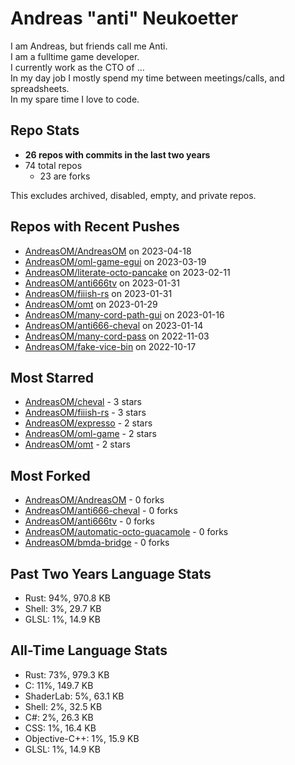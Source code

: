 
# Andreas "anti" Neukoetter

I am Andreas, but friends call me Anti.  
I am a fulltime game developer.  
I currently work as the CTO of ...  
In my day job I mostly spend my time between meetings/calls, and spreadsheets.  
In my spare time I love to code.  

## Repo Stats
- **26 repos with commits in the last two years**
- 74 total repos
  - 23 are forks

This excludes archived, disabled, empty, and private repos.

## Repos with Recent Pushes
- [AndreasOM/AndreasOM](https://github.com/AndreasOM/AndreasOM) on 2023-04-18
- [AndreasOM/oml-game-egui](https://github.com/AndreasOM/oml-game-egui) on 2023-03-19
- [AndreasOM/literate-octo-pancake](https://github.com/AndreasOM/literate-octo-pancake) on 2023-02-11
- [AndreasOM/anti666tv](https://github.com/AndreasOM/anti666tv) on 2023-01-31
- [AndreasOM/fiiish-rs](https://github.com/AndreasOM/fiiish-rs) on 2023-01-31
- [AndreasOM/omt](https://github.com/AndreasOM/omt) on 2023-01-29
- [AndreasOM/many-cord-path-gui](https://github.com/AndreasOM/many-cord-path-gui) on 2023-01-16
- [AndreasOM/anti666-cheval](https://github.com/AndreasOM/anti666-cheval) on 2023-01-14
- [AndreasOM/many-cord-pass](https://github.com/AndreasOM/many-cord-pass) on 2022-11-03
- [AndreasOM/fake-vice-bin](https://github.com/AndreasOM/fake-vice-bin) on 2022-10-17


## Most Starred
- [AndreasOM/cheval](https://github.com/AndreasOM/cheval) - 3 stars
- [AndreasOM/fiiish-rs](https://github.com/AndreasOM/fiiish-rs) - 3 stars
- [AndreasOM/expresso](https://github.com/AndreasOM/expresso) - 2 stars
- [AndreasOM/oml-game](https://github.com/AndreasOM/oml-game) - 2 stars
- [AndreasOM/omt](https://github.com/AndreasOM/omt) - 2 stars


## Most Forked
- [AndreasOM/AndreasOM](https://github.com/AndreasOM/AndreasOM) - 0 forks
- [AndreasOM/anti666-cheval](https://github.com/AndreasOM/anti666-cheval) - 0 forks
- [AndreasOM/anti666tv](https://github.com/AndreasOM/anti666tv) - 0 forks
- [AndreasOM/automatic-octo-guacamole](https://github.com/AndreasOM/automatic-octo-guacamole) - 0 forks
- [AndreasOM/bmda-bridge](https://github.com/AndreasOM/bmda-bridge) - 0 forks


## Past Two Years Language Stats
- Rust: 94%, 970.8 KB
- Shell: 3%, 29.7 KB
- GLSL: 1%, 14.9 KB


## All-Time Language Stats
- Rust: 73%, 979.3 KB
- C: 11%, 149.7 KB
- ShaderLab: 5%, 63.1 KB
- Shell: 2%, 32.5 KB
- C#: 2%, 26.3 KB
- CSS: 1%, 16.4 KB
- Objective-C++: 1%, 15.9 KB
- GLSL: 1%, 14.9 KB

